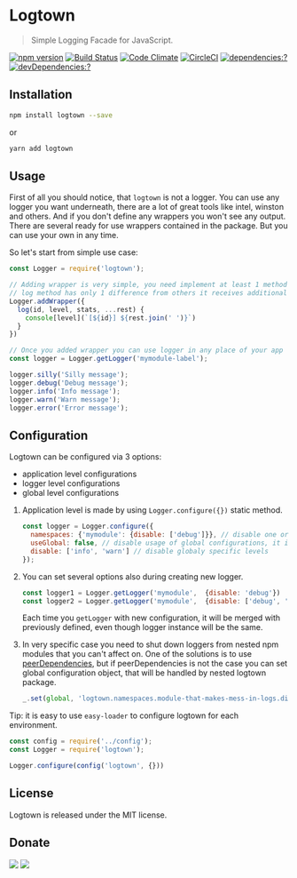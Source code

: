 # Logtown

> Simple Logging Facade for JavaScript.

[![npm version](https://badge.fury.io/js/logtown.svg)](https://www.npmjs.com/package/logtown)
[![Build Status](https://travis-ci.org/zemd/logtown.svg?branch=master)](https://travis-ci.org/zemd/logtown)
[![Code Climate](https://codeclimate.com/github/zemd/logtown/badges/gpa.svg)](https://codeclimate.com/github/zemd/logtown)
[![CircleCI](https://circleci.com/gh/zemd/logtown/tree/master.svg?style=svg)](https://circleci.com/gh/zemd/logtown/tree/master)
[![dependencies:?](https://img.shields.io/david/zemd/logtown.svg)](https://david-dm.org/zemd/logtown)
[![devDependencies:?](https://img.shields.io/david/dev/zemd/logtown.svg?style=flat)](https://david-dm.org/zemd/logtown)

## Installation

```bash
npm install logtown --save
```

or 

```bash
yarn add logtown
```

## Usage

First of all you should notice, that `logtown` is not a logger. You can use any logger you want underneath, there are a lot of great tools like intel, winston and others.
And if you don't define any wrappers you won't see any output. There are several ready for use wrappers contained in the package. But you can use your own in any time.

So let's start from simple use case:
```javascript
const Logger = require('logtown');

// Adding wrapper is very simple, you need implement at least 1 method from this array ['log', 'silly', 'debug', 'info', 'warn', 'error']
// log method has only 1 difference from others it receives additional *level* parameter
Logger.addWrapper({
  log(id, level, stats, ...rest) {
    console[level](`[${id}] ${rest.join(' ')}`)
  }
})

// Once you added wrapper you can use logger in any place of your app
const logger = Logger.getLogger('mymodule-label');

logger.silly('Silly message');
logger.debug('Debug message');
logger.info('Info message');
logger.warn('Warn message');
logger.error('Error message');
```

## Configuration

Logtown can be configured via 3 options: 
 
 * application level configurations
 * logger level configurations
 * global level configurations


 1. Application level is made by using `Logger.configure({})` static method.

    ```javascript
    const logger = Logger.configure({
      namespaces: {'mymodule': {disable: ['debug']}}, // disable one or more level for specific namespace
      useGlobal: false, // disable usage of global configurations, it is enabled by default
      disable: ['info', 'warn'] // disable globaly specific levels
    });
    ```
 2. You can set several options also during creating new logger.

    ```javascript
    const logger1 = Logger.getLogger('mymodule',  {disable: 'debug'})
    const logger2 = Logger.getLogger('mymodule',  {disable: ['debug', 'info']})
    ```
  
    Each time you `getLogger` with new configuration, it will be merged with previously defined, even though logger instance will be the same. 

 3. In very specific case you need to shut down loggers from nested npm modules that you can't affect on. One of the solutions 
 is to use [peerDependencies](https://docs.npmjs.com/files/package.json#peerdependencies), but if peerDependencies is 
 not the case you can set global configuration object, that will be handled by nested logtown package.
 
     ```javascript
     _.set(global, 'logtown.namespaces.module-that-makes-mess-in-logs.disable', ['silly', 'debug']);
     ```
 
Tip: it is easy to use `easy-loader` to configure logtown for each environment.

```javascript
const config = require('../config');
const Logger = require('logtown');

Logger.configure(config('logtown', {}))
```

## License

Logtown is released under the MIT license.

## Donate

[![](https://img.shields.io/badge/patreon-donate-yellow.svg)](https://www.patreon.com/red_rabbit)
[![](https://img.shields.io/badge/flattr-donate-yellow.svg)](https://flattr.com/profile/red_rabbit)
